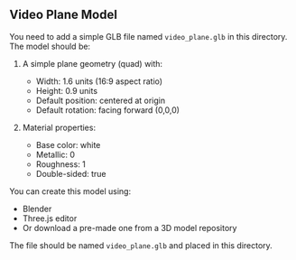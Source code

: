 ## Video Plane Model

You need to add a simple GLB file named `video_plane.glb` in this directory. The model should be:

1. A simple plane geometry (quad) with:
   - Width: 1.6 units (16:9 aspect ratio)
   - Height: 0.9 units
   - Default position: centered at origin
   - Default rotation: facing forward (0,0,0)

2. Material properties:
   - Base color: white
   - Metallic: 0
   - Roughness: 1
   - Double-sided: true

You can create this model using:
- Blender
- Three.js editor
- Or download a pre-made one from a 3D model repository

The file should be named `video_plane.glb` and placed in this directory.